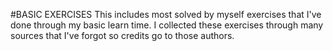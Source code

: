 #BASIC EXERCISES
This includes most solved by myself exercises that I've done through my basic learn time. I collected these exercises through many sources that I've forgot so credits go to those authors.

